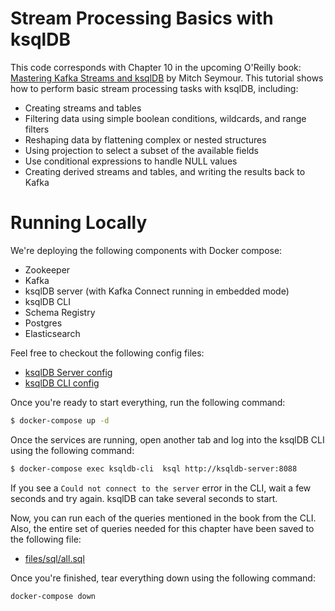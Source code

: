 # Stream Processing Basics with ksqlDB
This code corresponds with Chapter 10 in the upcoming O'Reilly book: [Mastering Kafka Streams and ksqlDB][book] by Mitch Seymour. This tutorial shows how to perform basic stream processing tasks with ksqlDB, including:

- Creating streams and tables
- Filtering data using simple boolean conditions, wildcards, and range filters
- Reshaping data by flattening complex or nested structures
- Using projection to select a subset of the available fields
- Use conditional expressions to handle NULL values
- Creating derived streams and tables, and writing the results back to Kafka

[book]: https://www.kafka-streams-book.com/

# Running Locally
We're deploying the following components with Docker compose:

- Zookeeper
- Kafka
- ksqlDB server (with Kafka Connect running in embedded mode)
- ksqlDB CLI
- Schema Registry
- Postgres
- Elasticsearch


Feel free to checkout the following config files:

- [ksqlDB Server config][ksqldb-server-config]
- [ksqlDB CLI config][ksqldb-cli-config]

Once you're ready to start everything, run the following command:

[script]: files/ksqldb-server/run.sh

```sh
$ docker-compose up -d
```

[ksqldb-server-config]: files/ksqldb-server/server.properties
[ksqldb-cli-config]: files/ksqldb-cli/cli.properties
[connect-config]: files/ksqldb-server/connect.properties

Once the services are running, open another tab and log into the ksqlDB CLI using the following command:

```sh
$ docker-compose exec ksqldb-cli  ksql http://ksqldb-server:8088
```

If you see a `Could not connect to the server` error in the CLI, wait a few seconds and try again. ksqlDB can take several seconds to start.

Now, you can run each of the queries mentioned in the book from the CLI. Also, the entire set of queries needed for this chapter have been saved to the following file:

- [files/sql/all.sql](files/sql/all.sql)

Once you're finished, tear everything down using the following command:

```sh
docker-compose down
```
